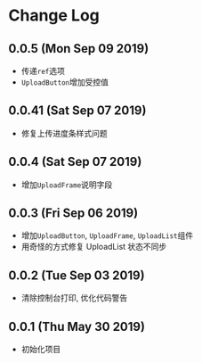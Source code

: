 # Change Log

## 0.0.5 (Mon Sep 09 2019)

-   传递`ref`选项
-   `UploadButton`增加受控值

## 0.0.41 (Sat Sep 07 2019)

-   修复上传进度条样式问题

## 0.0.4 (Sat Sep 07 2019)

-   增加`UploadFrame`说明字段

## 0.0.3 (Fri Sep 06 2019)

-   增加`UploadButton`, `UploadFrame`, `UploadList`组件
-   用奇怪的方式修复 UploadList 状态不同步

## 0.0.2 (Tue Sep 03 2019)

-   清除控制台打印, 优化代码警告

## 0.0.1 (Thu May 30 2019)

-   初始化项目
